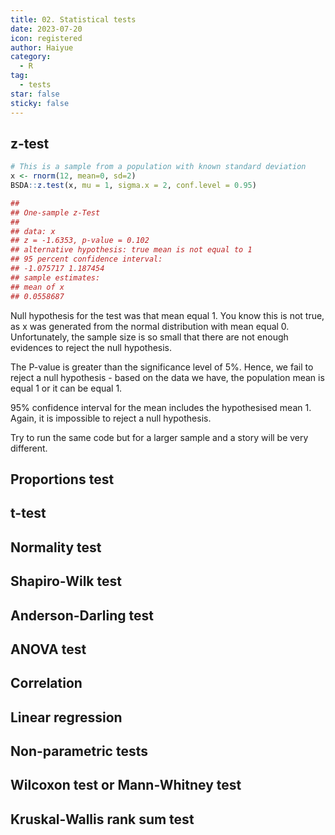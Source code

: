 ```yaml
---
title: 02. Statistical tests
date: 2023-07-20
icon: registered
author: Haiyue
category:
  - R
tag:
  - tests
star: false
sticky: false
---
```


## z-test
``` R
# This is a sample from a population with known standard deviation
x <- rnorm(12, mean=0, sd=2)
BSDA::z.test(x, mu = 1, sigma.x = 2, conf.level = 0.95)

##
## One-sample z-Test
##
## data: x
## z = -1.6353, p-value = 0.102
## alternative hypothesis: true mean is not equal to 1
## 95 percent confidence interval:
## -1.075717 1.187454
## sample estimates:
## mean of x
## 0.0558687
```
Null hypothesis for the test was that mean equal 1. You know this is not true, as x was generated from the normal distribution with mean equal 0. Unfortunately, the sample size is so small that there are not enough evidences to reject the null hypothesis.

The P-value is greater than the significance level of 5%. Hence, we fail to reject a null hypothesis - based on the data we have, the population mean is equal 1 or it can be equal 1.

95% confidence interval for the mean includes the hypothesised mean 1. Again, it is impossible to reject a null hypothesis.

Try to run the same code but for a larger sample and a story will be very different.
## Proportions test
## t-test
## Normality test
## Shapiro-Wilk test
## Anderson-Darling test
## ANOVA test
## Correlation
## Linear regression
## Non-parametric tests
## Wilcoxon test or Mann-Whitney test
## Kruskal-Wallis rank sum test